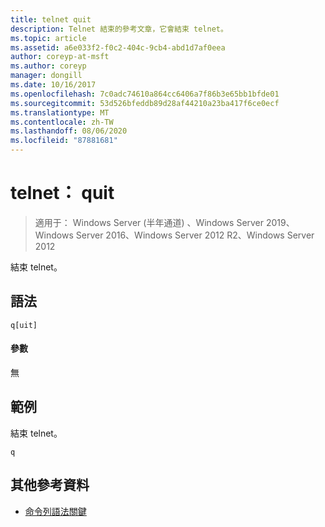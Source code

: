 ```yaml
---
title: telnet quit
description: Telnet 結束的參考文章，它會結束 telnet。
ms.topic: article
ms.assetid: a6e033f2-f0c2-404c-9cb4-abd1d7af0eea
author: coreyp-at-msft
ms.author: coreyp
manager: dongill
ms.date: 10/16/2017
ms.openlocfilehash: 7c0adc74610a864cc6406a7f86b3e65bb1bfde01
ms.sourcegitcommit: 53d526bfeddb89d28af44210a23ba417f6ce0ecf
ms.translationtype: MT
ms.contentlocale: zh-TW
ms.lasthandoff: 08/06/2020
ms.locfileid: "87881681"
---
```

# <a name="telnet-quit"></a>telnet： quit

> 適用于： Windows Server (半年通道) 、Windows Server 2019、Windows Server 2016、Windows Server 2012 R2、Windows Server 2012

結束 telnet。

## <a name="syntax"></a>語法
```
q[uit]
```
#### <a name="parameters"></a>參數
無
## <a name="examples"></a>範例
結束 telnet。
```
q
```
## <a name="additional-references"></a>其他參考資料
- [命令列語法關鍵](command-line-syntax-key.md)
